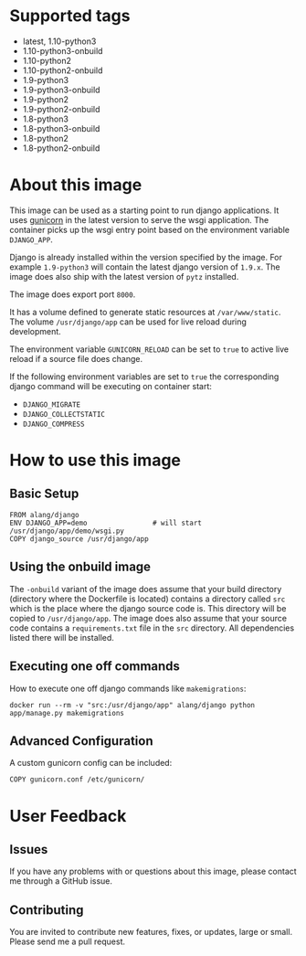 # Supported tags
-   latest, 1.10-python3
-   1.10-python3-onbuild
-   1.10-python2
-   1.10-python2-onbuild
-   1.9-python3
-   1.9-python3-onbuild
-   1.9-python2
-   1.9-python2-onbuild
-   1.8-python3
-   1.8-python3-onbuild
-   1.8-python2
-   1.8-python2-onbuild

# About this image
This image can be used as a starting point to run django applications.
It uses [gunicorn](http://gunicorn.org/) in the latest version to serve the wsgi application.
The container picks up the wsgi entry point based on the environment variable `DJANGO_APP`.

Django is already installed within the version specified by the image.
For example `1.9-python3` will contain the latest django version of `1.9.x`.
The image does also ship with the latest version of `pytz` installed.

The image does export port `8000`.

It has a volume defined to generate static resources at `/var/www/static`.
The volume `/usr/django/app` can be used for live reload during development.

The environment variable `GUNICORN_RELOAD` can be set to `true` to active live reload if a source file
does change.

If the following environment variables are set to `true` the corresponding django command will
be executing on container start:
- `DJANGO_MIGRATE`
- `DJANGO_COLLECTSTATIC`
- `DJANGO_COMPRESS`

# How to use this image

## Basic Setup

    FROM alang/django
    ENV DJANGO_APP=demo                # will start /usr/django/app/demo/wsgi.py
    COPY django_source /usr/django/app

## Using the onbuild image

The `-onbuild` variant of the image does assume that your build directory (directory where the
Dockerfile is located) contains a directory called `src` which is the place where the django source
code is. This directory will be copied to `/usr/django/app`.
The image does also assume that your source code contains a `requirements.txt` file in the `src`
directory. All dependencies listed there will be installed.

## Executing one off commands

How to execute one off django commands like `makemigrations`:

    docker run --rm -v "src:/usr/django/app" alang/django python app/manage.py makemigrations

## Advanced Configuration

A custom gunicorn config can be included:

    COPY gunicorn.conf /etc/gunicorn/

# User Feedback

## Issues
If you have any problems with or questions about this image, please contact me through a GitHub issue.

## Contributing
You are invited to contribute new features, fixes, or updates, large or small.
Please send me a pull request.

